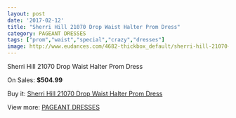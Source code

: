 ```yaml
---
layout: post
date: '2017-02-12'
title: "Sherri Hill 21070 Drop Waist Halter Prom Dress"
category: PAGEANT DRESSES
tags: ["prom","waist","special","crazy","dresses"]
image: http://www.eudances.com/4682-thickbox_default/sherri-hill-21070-drop-waist-halter-prom-dress.jpg
---
```

Sherri Hill 21070 Drop Waist Halter Prom Dress

On Sales: **$504.99**
<a href="https://www.eudances.com/en/pageant-dresses/1577-sherri-hill-21070-drop-waist-halter-prom-dress.html"><amp-img layout="responsive" width="600" height="600" src="//www.eudances.com/4682-thickbox_default/sherri-hill-21070-drop-waist-halter-prom-dress.jpg" alt="Sherri Hill 21070 Drop Waist Halter Prom Dress 0" /></a>
<a href="https://www.eudances.com/en/pageant-dresses/1577-sherri-hill-21070-drop-waist-halter-prom-dress.html"><amp-img layout="responsive" width="600" height="600" src="//www.eudances.com/4683-thickbox_default/sherri-hill-21070-drop-waist-halter-prom-dress.jpg" alt="Sherri Hill 21070 Drop Waist Halter Prom Dress 1" /></a>

Buy it: [Sherri Hill 21070 Drop Waist Halter Prom Dress](https://www.eudances.com/en/pageant-dresses/1577-sherri-hill-21070-drop-waist-halter-prom-dress.html "Sherri Hill 21070 Drop Waist Halter Prom Dress")

View more: [PAGEANT DRESSES](https://www.eudances.com/en/16-pageant-dresses "PAGEANT DRESSES")